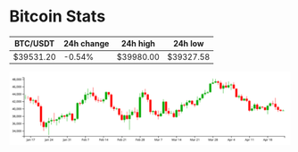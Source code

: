 # Bitcoin Stats

BTC/USDT|24h change|24h high|24h low|
|---|---|---|---|
|$39531.20|-0.54%|$39980.00|$39327.58|

<img src="./chart.svg">
